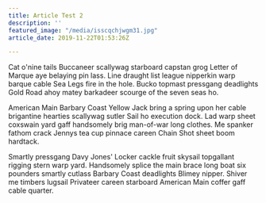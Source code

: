 ```yaml
---
title: Article Test 2
description: ''
featured_image: "/media/isscqchjwgm31.jpg"
article_date: 2019-11-22T01:53:26Z

---
```

Cat o'nine tails Buccaneer scallywag starboard capstan grog Letter of Marque aye belaying pin lass. Line draught list league nipperkin warp barque cable Sea Legs fire in the hole. Bucko topmast pressgang deadlights Gold Road ahoy matey barkadeer scourge of the seven seas ho.

American Main Barbary Coast Yellow Jack bring a spring upon her cable brigantine hearties scallywag sutler Sail ho execution dock. Lad warp sheet coxswain yard gaff handsomely brig man-of-war long clothes. Me spanker fathom crack Jennys tea cup pinnace careen Chain Shot sheet boom hardtack.

Smartly pressgang Davy Jones' Locker cackle fruit skysail topgallant rigging stern warp yard. Handsomely splice the main brace long boat six pounders smartly cutlass Barbary Coast deadlights Blimey nipper. Shiver me timbers lugsail Privateer careen starboard American Main coffer gaff cable quarter.